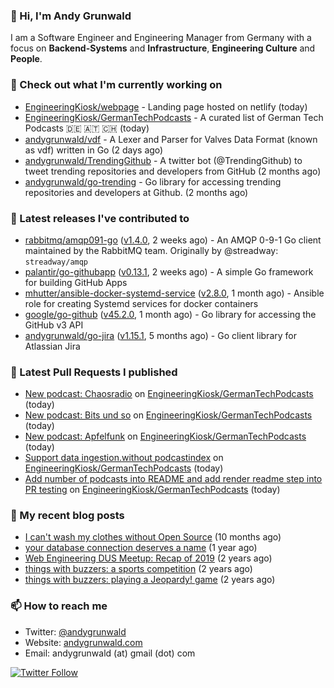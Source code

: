 ### 👋 Hi, I'm Andy Grunwald

I am a Software Engineer and Engineering Manager from Germany with a focus on **Backend-Systems** and **Infrastructure**, **Engineering Culture** and **People**.

### 👷 Check out what I'm currently working on


- [EngineeringKiosk/webpage](https://github.com/EngineeringKiosk/webpage) - Landing page hosted on netlify (today)
- [EngineeringKiosk/GermanTechPodcasts](https://github.com/EngineeringKiosk/GermanTechPodcasts) - A curated list of German Tech Podcasts 🇩🇪 🇦🇹 🇨🇭 (today)
- [andygrunwald/vdf](https://github.com/andygrunwald/vdf) - A Lexer and Parser for Valves Data Format (known as vdf) written in Go (2 days ago)
- [andygrunwald/TrendingGithub](https://github.com/andygrunwald/TrendingGithub) - A twitter bot (@TrendingGithub) to tweet trending repositories and developers from GitHub (2 months ago)
- [andygrunwald/go-trending](https://github.com/andygrunwald/go-trending) - Go library for accessing trending repositories and developers at Github. (2 months ago)

### 🔭 Latest releases I've contributed to


- [rabbitmq/amqp091-go](https://github.com/rabbitmq/amqp091-go) ([v1.4.0](https://github.com/rabbitmq/amqp091-go/releases/tag/v1.4.0), 2 weeks ago) - An AMQP 0-9-1 Go client maintained by the RabbitMQ team. Originally by @streadway: `streadway/amqp`
- [palantir/go-githubapp](https://github.com/palantir/go-githubapp) ([v0.13.1](https://github.com/palantir/go-githubapp/releases/tag/v0.13.1), 2 weeks ago) - A simple Go framework for building GitHub Apps
- [mhutter/ansible-docker-systemd-service](https://github.com/mhutter/ansible-docker-systemd-service) ([v2.8.0](https://github.com/mhutter/ansible-docker-systemd-service/releases/tag/v2.8.0), 1 month ago) - Ansible role for creating Systemd services for docker containers
- [google/go-github](https://github.com/google/go-github) ([v45.2.0](https://github.com/google/go-github/releases/tag/v45.2.0), 1 month ago) - Go library for accessing the GitHub v3 API
- [andygrunwald/go-jira](https://github.com/andygrunwald/go-jira) ([v1.15.1](https://github.com/andygrunwald/go-jira/releases/tag/v1.15.1), 5 months ago) - Go client library for Atlassian Jira

### 🔨 Latest Pull Requests I published


- [New podcast: Chaosradio](https://github.com/EngineeringKiosk/GermanTechPodcasts/pull/89) on [EngineeringKiosk/GermanTechPodcasts](https://github.com/EngineeringKiosk/GermanTechPodcasts) (today)
- [New podcast: Bits und so](https://github.com/EngineeringKiosk/GermanTechPodcasts/pull/88) on [EngineeringKiosk/GermanTechPodcasts](https://github.com/EngineeringKiosk/GermanTechPodcasts) (today)
- [New podcast: Apfelfunk](https://github.com/EngineeringKiosk/GermanTechPodcasts/pull/87) on [EngineeringKiosk/GermanTechPodcasts](https://github.com/EngineeringKiosk/GermanTechPodcasts) (today)
- [Support data ingestion.without podcastindex](https://github.com/EngineeringKiosk/GermanTechPodcasts/pull/79) on [EngineeringKiosk/GermanTechPodcasts](https://github.com/EngineeringKiosk/GermanTechPodcasts) (today)
- [Add number of podcasts into README and add render readme step into PR testing](https://github.com/EngineeringKiosk/GermanTechPodcasts/pull/78) on [EngineeringKiosk/GermanTechPodcasts](https://github.com/EngineeringKiosk/GermanTechPodcasts) (today)

### 📝 My recent blog posts


- [I can&#39;t wash my clothes without Open Source](https://andygrunwald.com/blog/i-cant-wash-my-clothes-without-open-source/) (10 months ago)
- [your database connection deserves a name](https://andygrunwald.com/blog/your-database-connection-deserves-a-name/) (1 year ago)
- [Web Engineering DUS Meetup: Recap of 2019](https://andygrunwald.com/blog/web-engineering-dus-recap-of-2019/) (2 years ago)
- [things with buzzers: a sports competition](https://andygrunwald.com/blog/things-with-buzzers-a-sports-competition/) (2 years ago)
- [things with buzzers: playing a Jeopardy! game](https://andygrunwald.com/blog/things-with-buzzers-playing-a-jeopardy-game/) (2 years ago)

### 📫 How to reach me

- Twitter: [@andygrunwald](https://twitter.com/andygrunwald)
- Website: [andygrunwald.com](https://andygrunwald.com)
- Email: andygrunwald (at) gmail (dot) com

[![Twitter Follow](https://img.shields.io/twitter/follow/andygrunwald?label=Follow&style=social)](https://twitter.com/andygrunwald)
